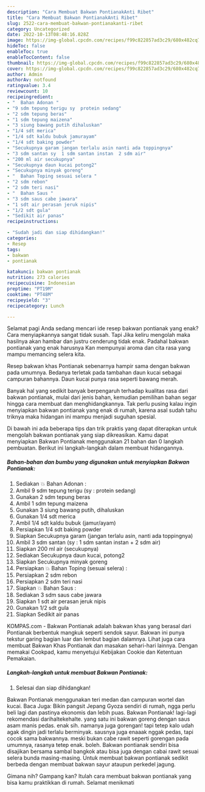 ```yaml
---
description: "Cara Membuat Bakwan PontianakAnti Ribet"
title: "Cara Membuat Bakwan PontianakAnti Ribet"
slug: 2522-cara-membuat-bakwan-pontianakanti-ribet
category: Uncategorized
date: 2022-10-13T08:48:16.828Z
image: https://img-global.cpcdn.com/recipes/f99c822857ad3c29/680x482cq70/bakwan-pontianak-foto-resep-utama.jpg
hideToc: false
enableToc: true
enableTocContent: false
thumbnail: https://img-global.cpcdn.com/recipes/f99c822857ad3c29/680x482cq70/bakwan-pontianak-foto-resep-utama.jpg
cover: https://img-global.cpcdn.com/recipes/f99c822857ad3c29/680x482cq70/bakwan-pontianak-foto-resep-utama.jpg
author: Admin
authorAv: notfound
ratingvalue: 3.4
reviewcount: 10
recipeingredient:
- "  Bahan Adonan "
- "9 sdm tepung terigu sy  protein sedang"
- "2 sdm tepung beras"
- "1 sdm tepung maizena"
- "3 siung bawang putih dihaluskan"
- "1/4 sdt merica"
- "1/4 sdt kaldu bubuk jamurayam"
- "1/4 sdt baking powder"
- "Secukupnya garam jangan terlalu asin nanti ada toppingnya"
- "3 sdm santan sy  1 sdm santan instan  2 sdm air"
- "200 ml air secukupnya"
- "Secukupnya daun kucai potong2"
- "Secukupnya minyak goreng"
- "  Bahan Toping sesuai selera "
- "2 sdm rebon"
- "2 sdm teri nasi"
- "  Bahan Saus "
- "3 sdm saus cabe jawara"
- "1 sdt air perasan jeruk nipis"
- "1/2 sdt gula"
- "Sedikit air panas"
recipeinstructions:

- "Sudah jadi dan siap dihidangkan!"
categories:
- Resep
tags:
- bakwan
- pontianak

katakunci: bakwan pontianak 
nutrition: 273 calories
recipecuisine: Indonesian
preptime: "PT19M"
cooktime: "PT48M"
recipeyield: "3"
recipecategory: Lunch

---
```



Selamat pagi Anda sedang mencari ide resep bakwan pontianak yang enak? Cara menyiapkannya sangat tidak susah. Tapi Jika keliru mengolah maka hasilnya akan hambar dan justru cenderung tidak enak. Padahal bakwan pontianak yang enak harusnya Kan mempunyai aroma dan cita rasa yang mampu memancing selera kita.


Resep bakwan khas Pontianak sebenarnya hampir sama dengan bakwan pada umumnya. Bedanya terletak pada tambahan daun kucai sebagai campuran bahannya. Daun kucai punya rasa seperti bawang merah.

Banyak hal yang sedikit banyak berpengaruh terhadap kualitas rasa dari bakwan pontianak, mulai dari jenis bahan, kemudian pemilihan bahan segar hingga cara membuat dan menghidangkannya. Tak perlu pusing kalau ingin menyiapkan bakwan pontianak yang enak di rumah, karena asal sudah tahu triknya maka hidangan ini mampu menjadi suguhan spesial.


Di bawah ini ada beberapa tips dan trik praktis yang dapat diterapkan untuk mengolah bakwan pontianak yang siap dikreasikan. Kamu dapat menyiapkan Bakwan Pontianak menggunakan 21 bahan dan 0 langkah pembuatan. Berikut ini langkah-langkah dalam membuat hidangannya.

<!--inarticleads1-->

##### Bahan-bahan dan bumbu yang digunakan untuk menyiapkan Bakwan Pontianak:

1. Sediakan  💥 Bahan Adonan :
1. Ambil 9 sdm tepung terigu (sy : protein sedang)
1. Gunakan 2 sdm tepung beras
1. Ambil 1 sdm tepung maizena
1. Gunakan 3 siung bawang putih, dihaluskan
1. Gunakan 1/4 sdt merica
1. Ambil 1/4 sdt kaldu bubuk (jamur/ayam)
1. Persiapkan 1/4 sdt baking powder
1. Siapkan Secukupnya garam (jangan terlalu asin, nanti ada toppingnya)
1. Ambil 3 sdm santan (sy : 1 sdm santan instan + 2 sdm air)
1. Siapkan 200 ml air (secukupnya)
1. Sediakan Secukupnya daun kucai, potong2
1. Siapkan Secukupnya minyak goreng
1. Persiapkan  💥 Bahan Toping (sesuai selera) :
1. Persiapkan 2 sdm rebon
1. Persiapkan 2 sdm teri nasi
1. Siapkan  💥 Bahan Saus :
1. Sediakan 3 sdm saus cabe jawara
1. Siapkan 1 sdt air perasan jeruk nipis
1. Gunakan 1/2 sdt gula
1. Siapkan Sedikit air panas


KOMPAS.com - Bakwan Pontianak adalah bakwan khas yang berasal dari Pontianak berbentuk mangkuk seperti sendok sayur. Bakwan ini punya tekstur garing bagian luar dan lembut bagian dalamnya. Lihat juga cara membuat Bakwan Khas Pontianak dan masakan sehari-hari lainnya. Dengan memakai Cookpad, kamu menyetujui Kebijakan Cookie dan Ketentuan Pemakaian. 

<!--inarticleads2-->

##### Langkah-langkah untuk membuat Bakwan Pontianak:


1. Selesai dan siap dihidangkan!

Bakwan Pontianak menggunakan teri medan dan campuran wortel dan kucai. Baca Juga: Bikin pangsit Jepang Gyoza sendiri di rumah, ngga perlu beli lagi dan pastinya ekonomis dan lebih puas. Bakwan Pontianak! lagi-lagi rekomendasi darihaltekehalte. yang satu ini bakwan goreng dengan saus asam manis pedas. enak sih. namanya juga gorengan! tapi tetep kalo udah agak dingin jadi terlalu berminyak. sausnya juga enaaak nggak pedas, tapi cocok sama bakwannya. meski bukan cabe rawit seperti gorengan pada umumnya, rasanya tetep enak. boleh. Bakwan pontianak sendiri bisa disajikan bersama sambal bangkok atau bisa juga dengan cabai rawit sesuai selera bunda masing-masing. Untuk membuat bakwan pontianak sedikit berbeda dengan membuat bakwan sayur ataupun perkedel jagung. 

Gimana nih? Gampang kan? Itulah cara membuat bakwan pontianak yang bisa kamu praktikkan di rumah. Selamat menikmati
